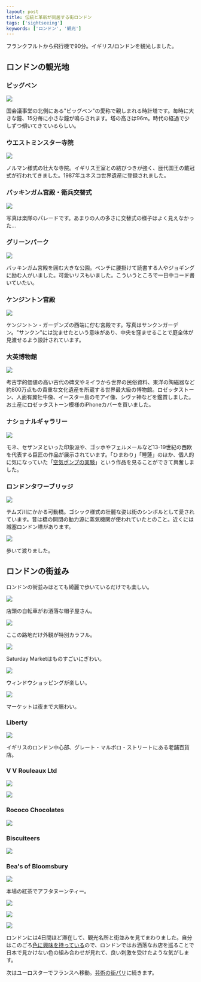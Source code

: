 ```yaml
---
layout: post
title: 伝統と革新が同居する街ロンドン
tags: ['sightseeing']
keywords: ['ロンドン', '観光']
---
```


フランクフルトから飛行機で90分。イギリス/ロンドンを観光しました。

## ロンドンの観光地

### ビッグベン

![ ](/img/blog_london01.jpg)

国会議事堂の北側にある"ビッグベン"の愛称で親しまれる時計塔です。毎時に大きな鐘、15分毎に小さな鐘が鳴らされます。塔の高さは96m。時代の経過で少しずつ傾いてきているらしい。

### ウエストミンスター寺院

![ ](/img/blog_london02.jpg)

ノルマン様式の壮大な寺院。イギリス王室との結びつきが強く、歴代国王の戴冠式が行われてきました。1987年ユネスコ世界遺産に登録されました。

### バッキンガム宮殿・衛兵交替式

![ ](/img/blog_london03.jpg)

写真は楽隊のパレードです。あまりの人の多さに交替式の様子はよく見えなかった...

### グリーンパーク

![ ](/img/blog_london04.jpg)

バッキンガム宮殿を囲む大きな公園。ベンチに腰掛けて読書する人やジョギングに励む人がいました。可愛いリスもいました。こういうところで一日中コード書いていたい。

### ケンジントン宮殿

![ ](/img/blog_london05.jpg)

ケンジントン・ガーデンズの西端に佇む宮殿です。写真はサンクンガーデン。"サンクン"には沈ませたという意味があり、中央を窪ませることで庭全体が見渡せるよう設計されています。

### 大英博物館

![ ](/img/blog_london06.jpg)

考古学的価値の高い古代の碑文やミイラから世界の民俗資料、東洋の陶磁器など約800万点もの貴重な文化遺産を所蔵する世界最大級の博物館。ロゼッタストーン、人面有翼牡牛像、イースター島のモアイ像、シヴァ神などを鑑賞しました。お土産にロゼッタストーン模様のiPhoneカバーを買いました。

### ナショナルギャラリー

![ ](/img/blog_london07.jpg)

モネ、セザンヌといった印象派や、ゴッホやフェルメールなど13-19世紀の西欧を代表する巨匠の作品が展示されています。「ひまわり」「睡蓮」のほか、個人的に気になっていた「[空気ポンプの実験](http://markovlabo.net/?p=2356)」という作品を見ることができて興奮しました。

### ロンドンタワーブリッジ

![ ](/img/blog_london08.jpg)

テムズ川にかかる可動橋。ゴシック様式の壮麗な姿は街のシンボルとして愛されています。昔は橋の開閉の動力源に蒸気機関が使われていたとのこと。近くには城塞ロンドン塔があります。

![ ](/img/blog_london09.jpg)

歩いて渡りました。

## ロンドンの街並み

ロンドンの街並みはとても綺麗で歩いているだけでも楽しい。

![ ](/img/blog_london11.jpg)

店頭の自転車がお洒落な帽子屋さん。

![ ](/img/blog_london12.jpg)

ここの路地だけ外観が特別カラフル。

![ ](/img/blog_london13.jpg)

Saturday Marketはものすごいにぎわい。

![ ](/img/blog_london14.jpg)

ウィンドウショッピングが楽しい。

![ ](/img/blog_london15.jpg)

マーケットは夜まで大賑わい。

### Liberty

![ ](/img/blog_london21.jpg)

イギリスのロンドン中心部、グレート・マルボロ・ストリートにある老舗百貨店。

### V V Rouleaux Ltd

![ ](/img/blog_london22.jpg)

![ ](/img/blog_london22_1.jpg)

### Rococo Chocolates

![ ](/img/blog_london23.jpg)

### Biscuiteers

![ ](/img/blog_london24.jpg)

### Bea's of Bloomsbury

![ ](/img/blog_london25.jpg)

本場の紅茶でアフタヌーンティー。

![ ](/img/blog_london31.jpg)

![ ](/img/blog_london32.jpg)

![ ](/img/blog_london33.jpg)

ロンドンには4日間ほど滞在して、観光名所と街並みを見てまわりました。自分はこのごろ[色に興味を持っている](/ja/posts/Paletta/)ので、ロンドンではお洒落なお店を巡ることで日本で見かけない色の組み合わせが見れて、良い刺激を受けたような気がします。

次はユーロスターでフランスへ移動。[芸術の街パリ](/ja/posts/paris/)に続きます。
